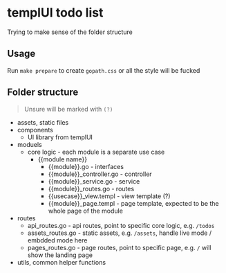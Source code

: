 # templUI todo list

Trying to make sense of the folder structure

## Usage

Run `make prepare` to create `gopath.css` or all the style will be fucked

## Folder structure

> Unsure will be marked with `(?)`

- assets, static files
- components
  - UI library from templUI
- moduels
  - core logic - each module is a separate use case
    - {{module name}}
      - {{module}}.go - interfaces
      - {{module}}_controller.go - controller
      - {{module}}_service.go - service
      - {{module}}_routes.go - routes
      - {{usecase}}_view.templ - view template (?)
      - {{module}}_page.templ - page template, expected to be the whole page of the module
- routes
  - api_routes.go - api routes, point to specific core logic, e.g. `/todos`
  - assets_routes.go - static assets, e.g. `/assets`, handle live mode / embdded mode here
  - pages_routes.go - page routes, point to specific page, e.g. `/` will show the landing page
- utils, common helper functions
